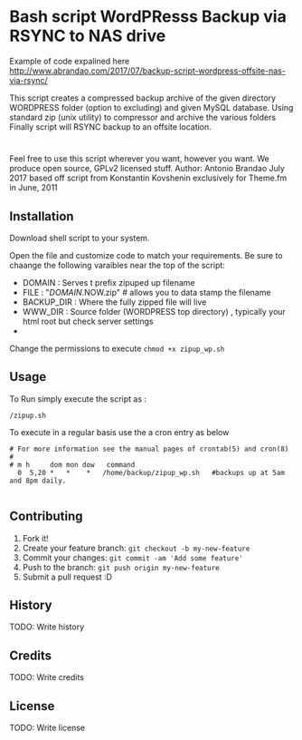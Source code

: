 # Bash script WordPResss Backup via RSYNC to NAS drive
Example of code expalined here  http://www.abrandao.com/2017/07/backup-script-wordpress-offsite-nas-via-rsync/


This script creates a compressed backup archive of the given directory WORDPRESS folder (option to excluding) 
and given MySQL database.  Using standard zip (unix utility) to compressor and archive the various folders
Finally script will  RSYNC backup to an offsite location.
#
 Feel free to use this script wherever you want, however you want. We produce open source, GPLv2 licensed stuff.
Author: Antonio Brandao July 2017 based off script from Konstantin Kovshenin exclusively for Theme.fm in June, 2011

## Installation

Download shell script to your system. 

 Open the file and customize code  to match your requirements. Be sure to chaange the following varaibles near the top of the script:

   * DOMAIN : Serves t prefix zipuped up filename
   * FILE   : "$DOMAIN.$NOW.zip"  # allows you to data stamp the filename 
   * BACKUP_DIR : Where the fully zipped file will live
   * WWW_DIR : Source folder (WORDPRESS  top directory) , typically your html root but check server settings
   *

Change the permissions to execute `chmod +x zipup_wp.sh`



## Usage

 To Run simply execute the script as :

```
/zipup.sh
```

  To execute  in a regular basis use the a cron entry as below
```
# For more information see the manual pages of crontab(5) and cron(8)
#
# m h     dom mon dow   command
  0  5,20 *   *    *   /home/backup/zipup_wp.sh   #backups up at 5am and 8pm daily.
  
```


## Contributing
1. Fork it!
2. Create your feature branch: `git checkout -b my-new-feature`
3. Commit your changes: `git commit -am 'Add some feature'`
4. Push to the branch: `git push origin my-new-feature`
5. Submit a pull request :D
## History
TODO: Write history
## Credits
TODO: Write credits
## License
TODO: Write license


